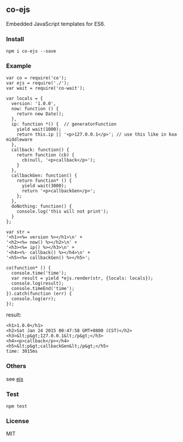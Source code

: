 ## co-ejs

Embedded JavaScript templates for ES6.

### Install

    npm i co-ejs --save

### Example

```
var co = require('co');
var ejs = require('./');
var wait = require('co-wait');

var locals = {
  version: '1.0.0',
  now: function () {
    return new Date();
  },
  ip: function *() {  // generatorFunction
    yield wait(1000);
    return this.ip || '<p>127.0.0.1</p>'; // use this like in koa middleware
  },
  callback: function() {
    return function (cb) {
      cb(null, '<p>callback</p>');
    }
  },
  callbackGen: function() {
    return function* () {
      yield wait(3000);
      return '<p>callbackGen</p>';
    };
  },
  doNothing: function() {
    console.log('this will not print');
  }
};

var str =
'<h1><%= version %></h1>\n' +
'<h2><%= now() %></h2>\n' +
'<h3><%= ip() %></h3>\n' +
'<h4><%- callback() %></h4>\n' +
'<h5><%= callbackGen() %></h5>';

co(function* () {
  console.time('time');
  var result = yield *ejs.render(str, {locals: locals});
  console.log(result);
  console.timeEnd('time');
}).catch(function (err) {
  console.log(err);
});
```

result:

```
<h1>1.0.0</h1>
<h2>Sat Jan 24 2015 00:47:58 GMT+0800 (CST)</h2>
<h3>&lt;p&gt;127.0.0.1&lt;/p&gt;</h3>
<h4><p>callback</p></h4>
<h5>&lt;p&gt;callbackGen&lt;/p&gt;</h5>
time: 3015ms
```

### Others

see [ejs](https://github.com/tj/ejs)

### Test

    npm test

### License

MIT